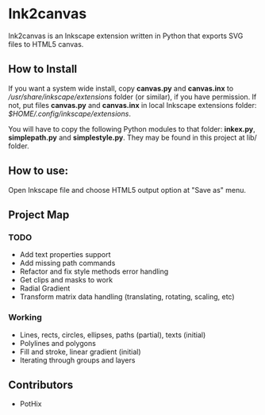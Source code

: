 # Ink2canvas

Ink2canvas is an Inkscape extension written in Python that exports SVG files to HTML5 canvas.


## How to Install

If you want a system wide install, copy **canvas.py** and **canvas.inx** to */usr/share/inkscape/extensions* folder (or similar), if you have permission.
If not, put files **canvas.py** and **canvas.inx** in local Inkscape extensions folder:  *$HOME/.config/inkscape/extensions*.

You will have to copy the following Python modules to that folder: **inkex.py**, **simplepath.py** and **simplestyle.py**.
They may be found in this project at lib/ folder.


## How to use:
Open Inkscape file and choose HTML5 output option at "Save as" menu.

    
## Project Map

### TODO
* Add text properties support
* Add missing path commands
* Refactor and fix style methods error handling
* Get clips and masks to work
* Radial Gradient 
* Transform matrix data handling (translating, rotating, scaling, etc)

### Working
* Lines, rects, circles, ellipses, paths (partial), texts (initial)
* Polylines and polygons
* Fill and stroke, linear gradient (initial)
* Iterating through groups and layers

## Contributors

* PotHix

